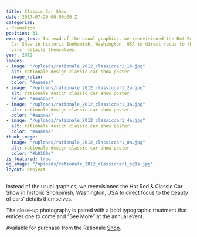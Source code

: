 ```yaml
---
title: Classic Car Show
date: 2017-07-20 00:00:00 Z
categories:
- Promotion
position: 31
excerpt_text: Instead of the usual graphics, we reenvisioned the Hot Rod & Classic
  Car Show in historic Snohomish, Washington, USA to direct focus to the beauty of
  cars’ details themselves.
year: 2012
images:
- image: "/uploads/rationale_2012_classiccar1_1b.jpg"
  alt: rationale design classic car show poster
  image_ratio: 
  color: "#aaaaaa"
- image: "/uploads/rationale_2012_classiccar1_2a.jpg"
  alt: rationale design classic car show poster
  color: "#aaaaaa"
- image: "/uploads/rationale_2012_classiccar1_3a.jpg"
  alt: rationale design classic car show poster
  color: "#aaaaaa"
- image: "/uploads/rationale_2012_classiccar1_4a.jpg"
  alt: rationale design classic car show poster
  color: "#aaaaaa"
thumb_image:
  image: "/uploads/rationale_2012_classiccar1_0a.jpg"
  alt: rationale design classic car show poster
  color: "#b0160e"
is_featured: true
og_image: "/uploads/rationale_2012_classiccar1_og1a.jpg"
layout: project
---
```


Instead of the usual graphics, we reenvisioned the Hot Rod & Classic Car Show in historic Snohomish, Washington, USA to direct focus to the beauty of cars’ details themselves.

The close-up photography is paired with a bold typographic treatment that entices one to come and “See More” at the annual event.

Available for purchase from the Rationale [Shop](https://rationale-design.com/shop/classic-car-show-poster/).